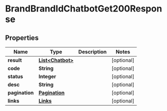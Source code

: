 

# BrandBrandIdChatbotGet200Response


## Properties

| Name | Type | Description | Notes |
|------------ | ------------- | ------------- | -------------|
|**result** | [**List&lt;Chatbot&gt;**](Chatbot.md) |  |  [optional] |
|**code** | **String** |  |  [optional] |
|**status** | **Integer** |  |  [optional] |
|**desc** | **String** |  |  [optional] |
|**pagination** | [**Pagination**](Pagination.md) |  |  [optional] |
|**links** | [**Links**](Links.md) |  |  [optional] |



